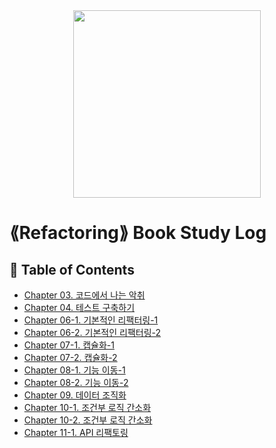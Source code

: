 <div align=center>
<img src="./images/refactoring-icon.webp" width="300" height="300"> </br>
</div>

# ⟪Refactoring⟫ Book Study Log

## 📝 Table of Contents

- [Chapter 03. 코드에서 나는 악취](Refactoring/Chapter03/README.md)
- [Chapter 04. 테스트 구축하기](Refactoring/Chapter04/README.md)
- [Chapter 06-1. 기본적인 리팩터링-1](Refactoring/Chapter06/README_01.md)
- [Chapter 06-2. 기본적인 리팩터링-2](Refactoring/Chapter06/README_02.md)
- [Chapter 07-1. 캡슐화-1](Refactoring/Chapter07-1/README.md)
- [Chapter 07-2. 캡슐화-2](Refactoring/Chapter07-2/README.md)
- [Chapter 08-1. 기능 이동-1](Refactoring/Chapter08-1/README.md)
- [Chapter 08-2. 기능 이동-2](Refactoring/Chapter08-2/README.md)
- [Chapter 09. 데이터 조직화](Refactoring/Chapter09/README.md)
- [Chapter 10-1. 조건부 로직 간소화](Refactoring/Chapter10-1/README.md)
- [Chapter 10-2. 조건부 로직 간소화](Refactoring/Chapter10-2/README.md)
- [Chapter 11-1. API 리팩토링](Refactoring/Chapter11-1/README.md)
